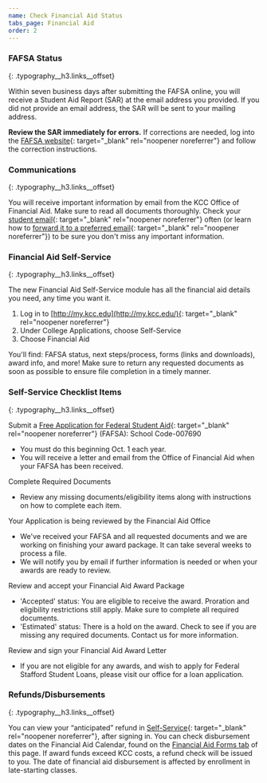 ```yaml
---
name: Check Financial Aid Status
tabs_page: Financial Aid
order: 2
---
```


### FAFSA Status
{: .typography__h3.links__offset}

Within seven business days after submitting the FAFSA online, you will receive a Student Aid Report (SAR) at the email address you provided. If you did not provide an email address, the SAR will be sent to your mailing address.

**Review the SAR immediately for errors.** If corrections are needed, log into the [FAFSA website](http://www.fafsa.gov/){: target="_blank" rel="noopener noreferrer"} and follow the correction instructions.

### Communications
{: .typography__h3.links__offset}

You will receive important information by email from the KCC Office of Financial Aid. Make sure to read all documents thoroughly. Check your [student email](https://mail.google.com/a/student.kcc.edu){: target="_blank" rel="noopener noreferrer"} often (or learn how to [forward it to a preferred email](http://www.kcc.edu/students/helpful/it/Pages/googlemail.aspx){: target="_blank" rel="noopener noreferrer"}) to be sure you don't miss any important information.

### Financial Aid Self-Service
{: .typography__h3.links__offset}

The new Financial Aid Self-Service module has all the financial aid details you need, any time you want it.

1. Log in to [http://my.kcc.edu](http://my.kcc.edu/){: target="_blank" rel="noopener noreferrer"}
2. Under College Applications, choose Self-Service
3. Choose Financial Aid

You'll find: FAFSA status, next steps/process, forms (links and downloads), award info, and more\! Make sure to return any requested documents as soon as possible to ensure file completion in a timely manner.

### Self-Service Checklist Items
{: .typography__h3.links__offset}

Submit a [Free Application for Federal Student Aid](https://fafsa.ed.gov/){: target="_blank" rel="noopener noreferrer"} (FAFSA): School Code-007690

* You must do this beginning Oct. 1 each year.
* You will receive a letter and email from the Office of Financial Aid when your FAFSA has been received.

Complete Required Documents

* Review any missing documents/eligibility items along with instructions on how to complete each item.

Your Application is being reviewed by the Financial Aid Office

* We've received your FAFSA and all requested documents and we are working on finishing your award package. It can take several weeks to process a file.
* We will notify you by email if further information is needed or when your awards are ready to review.

Review and accept your Financial Aid Award Package

* 'Accepted' status: You are eligible to receive the award. Proration and eligibility restrictions still apply. Make sure to complete all required documents.
* 'Estimated' status: There is a hold on the award. Check to see if you are missing any required documents. Contact us for more information.

Review and sign your Financial Aid Award Letter

* If you are not eligible for any awards, and wish to apply for Federal Stafford Student Loans, please visit our office for a loan application.

### Refunds/Disbursements
{: .typography__h3.links__offset}

You can view your “anticipated” refund in [Self-Service](https://selfservice.kcc.edu/Student/FinancialAid/Home){: target="_blank" rel="noopener noreferrer"}, after signing in. You can check disbursement dates on the Financial Aid Calendar, found on the [Financial Aid Forms tab](#financial-aid-forms) of this page. If award funds exceed KCC costs, a refund check will be issued to you. The date of financial aid disbursement is affected by enrollment in late-starting classes.
